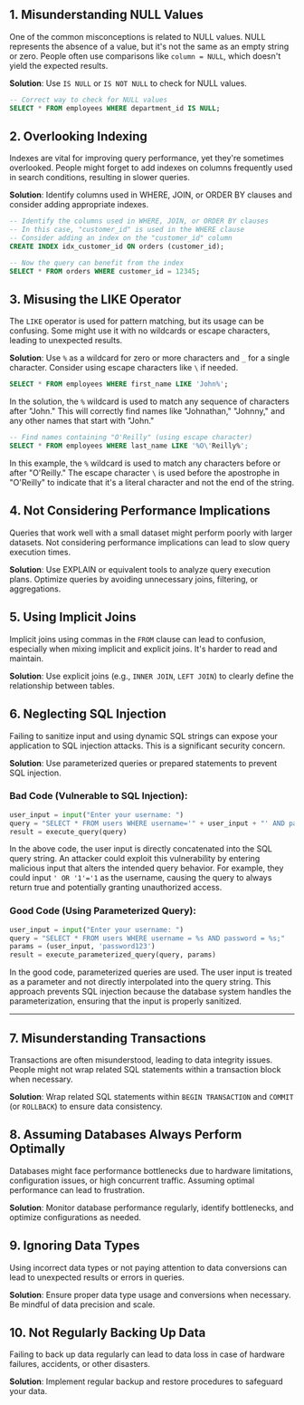 ## 1. Misunderstanding NULL Values

One of the common misconceptions is related to NULL values. NULL represents the absence of a value, but it's not the same as an empty string or zero. People often use comparisons like `column = NULL`, which doesn't yield the expected results.

**Solution**: Use `IS NULL` or `IS NOT NULL` to check for NULL values.

```sql
-- Correct way to check for NULL values
SELECT * FROM employees WHERE department_id IS NULL;
```

## 2. Overlooking Indexing

Indexes are vital for improving query performance, yet they're sometimes overlooked. People might forget to add indexes on columns frequently used in search conditions, resulting in slower queries.

**Solution**: Identify columns used in WHERE, JOIN, or ORDER BY clauses and consider adding appropriate indexes.

```sql
-- Identify the columns used in WHERE, JOIN, or ORDER BY clauses
-- In this case, "customer_id" is used in the WHERE clause
-- Consider adding an index on the "customer_id" column
CREATE INDEX idx_customer_id ON orders (customer_id);

-- Now the query can benefit from the index
SELECT * FROM orders WHERE customer_id = 12345;
```
## 3. Misusing the LIKE Operator

The `LIKE` operator is used for pattern matching, but its usage can be confusing. Some might use it with no wildcards or escape characters, leading to unexpected results.

**Solution**: Use `%` as a wildcard for zero or more characters and `_` for a single character. Consider using escape characters like `\` if needed.

```sql
SELECT * FROM employees WHERE first_name LIKE 'John%';
```

In the solution, the `%` wildcard is used to match any sequence of characters after "John." This will correctly find names like "Johnathan," "Johnny," and any other names that start with "John."

```sql
-- Find names containing "O'Reilly" (using escape character)
SELECT * FROM employees WHERE last_name LIKE '%O\'Reilly%';
```

In this example, the `%` wildcard is used to match any characters before or after "O'Reilly." The escape character `\` is used before the apostrophe in "O'Reilly" to indicate that it's a literal character and not the end of the string.

## 4. Not Considering Performance Implications

Queries that work well with a small dataset might perform poorly with larger datasets. Not considering performance implications can lead to slow query execution times.

**Solution**: Use EXPLAIN or equivalent tools to analyze query execution plans. Optimize queries by avoiding unnecessary joins, filtering, or aggregations.

## 5. Using Implicit Joins

Implicit joins using commas in the `FROM` clause can lead to confusion, especially when mixing implicit and explicit joins. It's harder to read and maintain.

**Solution**: Use explicit joins (e.g., `INNER JOIN`, `LEFT JOIN`) to clearly define the relationship between tables.

## 6. Neglecting SQL Injection

Failing to sanitize input and using dynamic SQL strings can expose your application to SQL injection attacks. This is a significant security concern.

**Solution**: Use parameterized queries or prepared statements to prevent SQL injection.

### Bad Code (Vulnerable to SQL Injection):

```python
user_input = input("Enter your username: ")
query = "SELECT * FROM users WHERE username='" + user_input + "' AND password='password123';"
result = execute_query(query)
```

In the above code, the user input is directly concatenated into the SQL query string. An attacker could exploit this vulnerability by entering malicious input that alters the intended query behavior. For example, they could input `' OR '1'='1` as the username, causing the query to always return true and potentially granting unauthorized access.
### Good Code (Using Parameterized Query):

```python
user_input = input("Enter your username: ")
query = "SELECT * FROM users WHERE username = %s AND password = %s;"
params = (user_input, 'password123')
result = execute_parameterized_query(query, params)
```

In the good code, parameterized queries are used. The user input is treated as a parameter and not directly interpolated into the query string. This approach prevents SQL injection because the database system handles the parameterization, ensuring that the input is properly sanitized.

---
## 7. Misunderstanding Transactions

Transactions are often misunderstood, leading to data integrity issues. People might not wrap related SQL statements within a transaction block when necessary.

**Solution**: Wrap related SQL statements within `BEGIN TRANSACTION` and `COMMIT` (or `ROLLBACK`) to ensure data consistency.

## 8. Assuming Databases Always Perform Optimally

Databases might face performance bottlenecks due to hardware limitations, configuration issues, or high concurrent traffic. Assuming optimal performance can lead to frustration.

**Solution**: Monitor database performance regularly, identify bottlenecks, and optimize configurations as needed.

## 9. Ignoring Data Types

Using incorrect data types or not paying attention to data conversions can lead to unexpected results or errors in queries.

**Solution**: Ensure proper data type usage and conversions when necessary. Be mindful of data precision and scale.

## 10. Not Regularly Backing Up Data

Failing to back up data regularly can lead to data loss in case of hardware failures, accidents, or other disasters.

**Solution**: Implement regular backup and restore procedures to safeguard your data.
